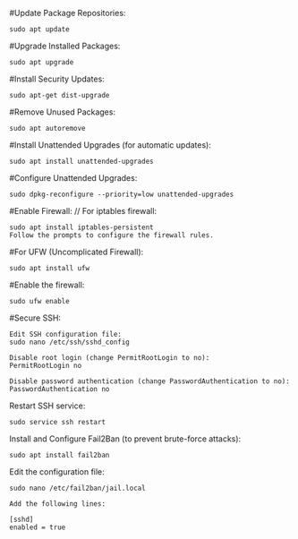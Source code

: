 #Update Package Repositories:

    sudo apt update

#Upgrade Installed Packages:

    sudo apt upgrade

#Install Security Updates:

    sudo apt-get dist-upgrade

#Remove Unused Packages:

    sudo apt autoremove

#Install Unattended Upgrades (for automatic updates):

    sudo apt install unattended-upgrades

#Configure Unattended Upgrades:

    sudo dpkg-reconfigure --priority=low unattended-upgrades

#Enable Firewall: // For iptables firewall:

    sudo apt install iptables-persistent
    Follow the prompts to configure the firewall rules.

#For UFW (Uncomplicated Firewall):

    sudo apt install ufw

#Enable the firewall:

    sudo ufw enable

#Secure SSH:

    Edit SSH configuration file:
    sudo nano /etc/ssh/sshd_config

    Disable root login (change PermitRootLogin to no):
    PermitRootLogin no

    Disable password authentication (change PasswordAuthentication to no):
    PasswordAuthentication no

Restart SSH service:

    sudo service ssh restart

Install and Configure Fail2Ban (to prevent brute-force attacks):

    sudo apt install fail2ban

Edit the configuration file:

    sudo nano /etc/fail2ban/jail.local

    Add the following lines:

    [sshd]
    enabled = true
